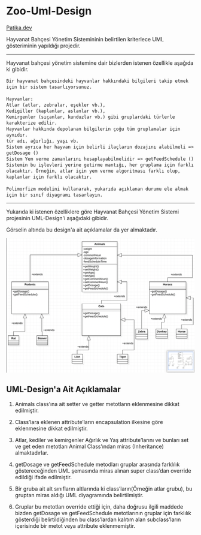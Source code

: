 # Zoo-Uml-Design

[Patika.dev](https://www.patika.dev/tr)

Hayvanat Bahçesi Yönetim Sistemininin belirtilen kriterlece UML gösteriminin yapıldığı projedir.

---

Hayvanat bahçesi yönetim sistemine dair bizlerden istenen özellikle aşağıda ki gibidir.

```
Bir hayvanat bahçesindeki hayvanlar hakkındaki bilgileri takip etmek için bir sistem tasarlıyorsunuz.

Hayvanlar:
Atlar (atlar, zebralar, eşekler vb.),
Kedigiller (kaplanlar, aslanlar vb.),
Kemirgenler (sıçanlar, kunduzlar vb.) gibi gruplardaki türlerle karakterize edilir.
Hayvanlar hakkında depolanan bilgilerin çoğu tüm gruplamalar için aynıdır.
tür adı, ağırlığı, yaşı vb.
Sistem ayrıca her hayvan için belirli ilaçların dozajını alabilmeli => getDosage ()
Sistem Yem verme zamanlarını hesaplayabilmelidir => getFeedSchedule ()
Sistemin bu işlevleri yerine getirme mantığı, her gruplama için farklı olacaktır. Örneğin, atlar için yem verme algoritması farklı olup, kaplanlar için farklı olacaktır.

Polimorfizm modelini kullanarak, yukarıda açıklanan durumu ele almak için bir sınıf diyagramı tasarlayın.
```

---

Yukarıda ki istenen özelliklere göre Hayvanat Bahçesi Yönetim Sistemi projesinin UML-Design'i aşağıdaki gibidir.

Görselin altında bu design'a ait açıklamalar da yer almaktadır.

![github](zoo.png)

## UML-Design'a Ait Açıklamalar

1. Animals class’ına ait setter ve getter metotların eklenmesine dikkat edilmiştir.

2. Class’lara eklenen attribute’ların encapsulation ilkesine göre eklenmesine dikkat edilmiştir.

3. Atlar, kediler ve kemirgenler Ağırlık ve Yaş attribute’larını ve bunları set ve get eden metotları Animal Class’ından miras (Inheritance) almaktadırlar.

4. getDosage ve getFeedSchedule metodları gruplar arasında farklılık göstereceğinden UML şemasında miras alınan super class’dan override edildiği ifade edilmiştir.

5. Bir gruba ait alt sınıfların altlarında ki class’ların(Örneğin atlar grubu), bu gruptan miras aldığı UML diyagramında belirtilmiştir.

6. Gruplar bu metotları override ettiği için, daha doğrusu ilgili maddede bizden getDosage ve getFeedSchedule metotlarının gruplar için farklılık gösterdiği belirtildiğinden bu class’lardan kalıtım alan subclass’ların içerisinde bir metot veya attribute eklenmemiştir.